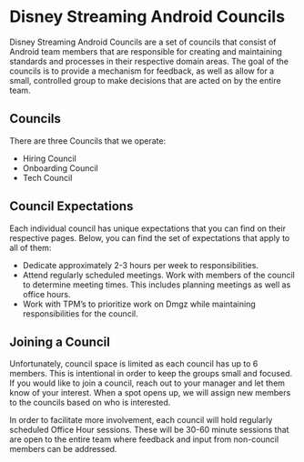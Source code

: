 # Disney Streaming Android Councils

Disney Streaming Android Councils are a set of councils that consist of Android team members that are responsible for creating and maintaining standards and processes in their respective domain areas. The goal of the councils is to provide a mechanism for feedback, as well as allow for a small, controlled group to make decisions that are acted on by the entire team.

## Councils

There are three Councils that we operate:

* Hiring Council
* Onboarding Council
* Tech Council

## Council Expectations

Each individual council has unique expectations that you can find on their respective pages. Below, you can find the set of expectations that apply to all of them:

* Dedicate approximately 2-3 hours per week to responsibilities.
* Attend regularly scheduled meetings. Work with members of the council to determine meeting times. This includes planning meetings as well as office hours.
* Work with TPM’s to prioritize work on Dmgz while maintaining responsibilities for the council.

## Joining a Council

Unfortunately, council space is limited as each council has up to 6 members. This is intentional in order to keep the groups small and focused. If you would like to join a council, reach out to your manager and let them know of your interest. When a spot opens up, we will assign new members to the councils based on who is interested.

In order to facilitate more involvement, each council will hold regularly scheduled Office Hour sessions. These will be 30-60 minute sessions that are open to the entire team where feedback and input from non-council members can be addressed.
